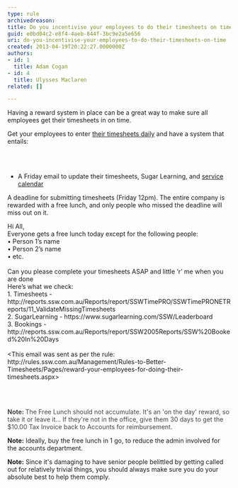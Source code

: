 ```yaml
---
type: rule
archivedreason: 
title: Do you incentivise your employees to do their timesheets on time?
guid: e0bd04c2-e8f4-4aeb-844f-3bc9e2a5e656
uri: do-you-incentivise-your-employees-to-do-their-timesheets-on-time
created: 2013-04-19T20:22:27.0000000Z
authors:
- id: 1
  title: Adam Cogan
- id: 4
  title: Ulysses Maclaren
related: []

---
```



<p>Having a reward system in place can be a great way to make sure all employees get their timesheets in on time.<br></p><p>Get your employees to enter <a href="/Pages/when-to-enter-your-timesheets.aspx">their timesheets daily</a> and have a system that entails&#58;<br></p>
                
<br><excerpt class='endintro'></excerpt><br>
<ul><li>A Friday email to update their timesheets, Sugar Learning, and&#160;<a href="/_layouts/15/FIXUPREDIRECT.ASPX?WebId=3dfc0e07-e23a-4cbb-aac2-e778b71166a2&amp;TermSetId=07da3ddf-0924-4cd2-a6d4-a4809ae20160&amp;TermId=f33028a9-bf89-4237-87b4-3ef61eba65bf">service calendar</a><br></li></ul><p class="ssw15-rteElement-P">A deadline for submitting timesheets (Friday 12pm). The entire company is rewarded with a free lunch, and only people who missed the deadline will miss out on it.<br></p><p class="ssw15-rteElement-GreyBox">​​Hi All,<br>Everyone gets a free lunch today except for the following people&#58;<br>• Person 1’s name<br>• Person 2’s name<br>• etc.​<br>&#160;<br>Can you please complete your timesheets ASAP and little ‘r’ me when you are done<br>Here’s what we check&#58; ​​<br>1. Timesheets -http&#58;//reports.ssw.com.au/Reports/report/SSWTimePRO/SSWTimePRONETReports/11_ValidateMissingTimesheets&#160;<br>2. SugarLearning - https&#58;//www.sugarlearning.com/SSW/Leaderboard&#160;<br>3. Bookings - http&#58;//reports.ssw.com.au/Reports/report/SSW2005Reports/SSW%20Booked%20In%20Days&#160;<br>​<br>&lt;This email was sent as per the rule&#58; http&#58;//rules.ssw.com.au/Management/Rules-to-Better-<br>Timesheets/Pages/reward-your-employees-for-doing-their-timesheets.aspx&gt;<br>​<br></p>​<br><p class="ssw15-rteElement-P">
   <b style="color&#58;#444444;">​​Note&#58; </b>
   <span style="color&#58;#444444;">The Free Lunch should not accumulate. It's an 'on the day' reward, so take it or leave it... If they're not in the office, give them 30 days to get the $10.00 Tax Invoice back to Accounts for reimbursement.​</span></p><div><p>
      <strong>Note&#58;</strong>&#160;Ideally, buy the free lunch in 1 go, to reduce the admin involved for the accounts department.<br></p><p>
      <strong>Note&#58;</strong>&#160;Since it's damaging to have senior people belittled by getting called out for relatively trivial things, you should always make sure you do your absolute best to help them comply.<br></p></div>


